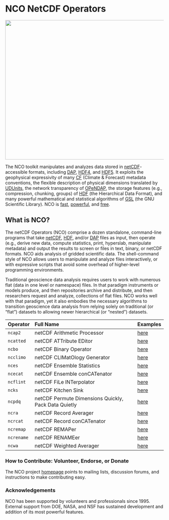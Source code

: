 NCO NetCDF Operators
====================

<img src="doc/logo_nco_stk.png" height=442 width=722 align=top>

The NCO toolkit manipulates and analyzes data stored in
[netCDF](http://www.unidata.ucar.edu/packages/netcdf)-accessible
formats, including 
[DAP](http://opendap.org),
[HDF4](http://hdfgroup.org/products/hdf4), and 
[HDF5](http://hdfgroup.org/HDF5).
It exploits the geophysical expressivity of many 
[CF](http://cfconventions.org/1.6.html) 
(Climate &amp; Forecast) metadata conventions, 
the flexible description of physical dimensions translated by
[UDUnits](http://www.unidata.ucar.edu/packages/udunits),
the network transparency of
[OPeNDAP](http://opendap.org), 
the storage features (e.g., compression, chunking, groups) of
[HDF](http://hdfgroup.org) (the Hierarchical Data Format),
and many powerful mathematical and statistical algorithms of 
[GSL](http://www.gnu.org/software/gsl) (the GNU Scientific Library).
NCO is 
[fast](http://dust.ess.uci.edu/ppr/ppr_ZeM07.pdf), 
[powerful](http://dust.ess.uci.edu/ppr/ppr_Zen08.pdf),
and 
[free](http://www.gnu.org/licenses/gpl-3.0.html).

What is NCO?
------------

The netCDF Operators (NCO) comprise a dozen standalone,
command-line programs that take 
[netCDF](http://www.unidata.ucar.edu/packages/netcdf),
[HDF](http://hdfgroup.org), and/or
[DAP](http://opendap.org)
files as input, then operate (e.g., derive new data, compute
statistics, print, hyperslab, manipulate metadata) and output the
results to screen or files in text, binary, or netCDF formats.
NCO aids analysis of gridded scientific data. The shell-command style
of NCO allows users to manipulate and analyze files interactively, or
with expressive scripts that avoid some overhead of higher-level
programming environments.   

Traditional geoscience data analysis requires users to work with
numerous flat (data in one level or namespace) files. 
In that paradigm instruments or models produce, and then repositories
archive and distribute, and then researchers request and analyze,
collections of flat files.
NCO works well with that paradigm, yet it also embodies the necessary
algorithms to transition geoscience data analysis from relying solely
on traditional (or &ldquo;flat&rdquo;) datasets to allowing newer
hierarchical (or &ldquo;nested&rdquo;) datasets.  

| Operator | Full Name                  | Examples
| -------- |:-------------------------- | :----------
| `ncap2` | netCDF Arithmetic Processor | [here](http://nco.sf.net/nco.html#ncap2) |
| `ncatted` | netCDF ATTribute EDitor   | [here](http://nco.sf.net/nco.html#ncatted) |
| `ncbo` | netCDF Binary Operator       | [here](http://nco.sf.net/nco.html#ncbo) |
| `ncclimo` | netCDF CLIMatOlogy Generator | [here](http://nco.sf.net/nco.html#ncclimo) |
| `nces` | netCDF Ensemble Statistics   | [here](http://nco.sf.net/nco.html#nces) |
| `ncecat` | netCDF Ensemble conCATenator | [here](http://nco.sf.net/nco.html#ncecat) |
| `ncflint` | netCDF FiLe INTerpolator  | [here](http://nco.sf.net/nco.html#ncflint) |
| `ncks` | netCDF Kitchen Sink          | [here](http://nco.sf.net/nco.html#ncks) |
| `ncpdq` | netCDF Permute Dimensions Quickly, Pack Data Quietly | [here](http://nco.sf.net/nco.html#ncpdq) |
| `ncra` | netCDF Record Averager       | [here](http://nco.sf.net/nco.html#ncra) |
| `ncrcat` | netCDF Record conCATenator | [here](http://nco.sf.net/nco.html#ncrcat) |
| `ncremap` | netCDF REMAPer          | [here](http://nco.sf.net/nco.html#ncremap) |
| `ncrename` | netCDF RENAMEer          | [here](http://nco.sf.net/nco.html#ncrename) |
| `ncwa` | netCDF Weighted Averager     | [here](http://nco.sf.net/nco.html#ncwa) |

### How to Contribute: Volunteer, Endorse, or Donate

The NCO project [homepage](http://sf.net/projects/nco)
points to mailing lists, discussion forums, and instructions to make
contributing easy. 

### Acknowledgements

NCO has been supported by volunteers and professionals since 1995. External support from DOE, NASA, and NSF has sustained development and addition of its most powerful features.
